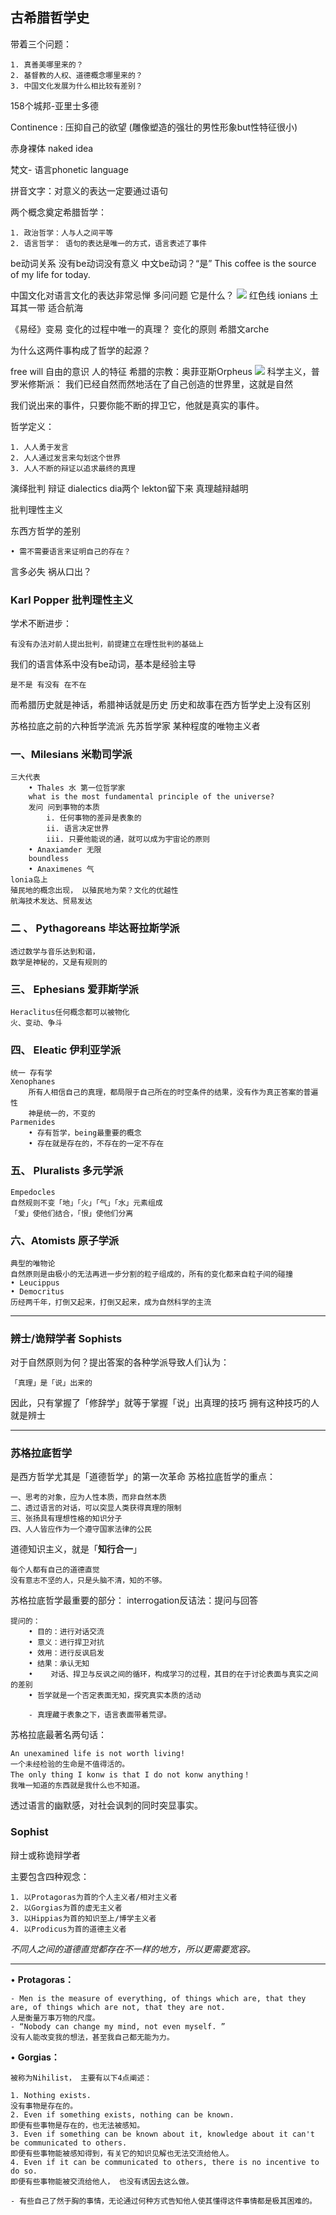 ## 古希腊哲学史

带着三个问题：

	1. 真善美哪里来的？
	2. 基督教的人权、道德概念哪里来的？
	3. 中国文化发展为什么相比较有差别？

158个城邦-亚里士多德

Continence :
压抑自己的欲望 (雕像塑造的强壮的男性形象but性特征很小)

赤身裸体 naked idea

梵文- 语言phonetic language

拼音文字：对意义的表达一定要通过语句

两个概念奠定希腊哲学：

	1. 政治哲学：人与人之间平等
	2. 语言哲学： 语句的表达是唯一的方式，语言表述了事件
	
be动词关系 没有be动词没有意义
中文be动词？“是”
This coffee is the source of my life for today.

中国文化对语言文化的表达非常忌惮
多问问题 它是什么？
![](http://www.aosun98.ink/wp-content/uploads/2021/07/截屏2021-07-18-下午3.03.11.png)
红色线 ionians 土耳其一带
适合航海

  《易经》变易 
变化的过程中唯一的真理？ 变化的原则
希腊文arche 

为什么这两件事构成了哲学的起源？

free will 自由的意识 人的特征
希腊的宗教：奥菲亚斯Orpheus
![](http://www.aosun98.ink/wp-content/uploads/2021/07/截屏2021-07-18-下午2.45.35.png)
科学主义，普罗米修斯派：
我们已经自然而然地活在了自己创造的世界里，这就是自然

我们说出来的事件，只要你能不断的捍卫它，他就是真实的事件。

哲学定义：

	1. 人人勇于发言
	2. 人人通过发言来勾划这个世界
	3. 人人不断的辩证以追求最终的真理

演绎批判 辩证 
dialectics dia两个 lekton留下来 真理越辩越明

批判理性主义


东西方哲学的差别

	• 需不需要语言来证明自己的存在？

言多必失 祸从口出？


### Karl Popper 批判理性主义

学术不断进步：

	有没有办法对前人提出批判，前提建立在理性批判的基础上

我们的语言体系中没有be动词，基本是经验主导 

	是不是 有没有 在不在 

而希腊历史就是神话，希腊神话就是历史
历史和故事在西方哲学史上没有区别

苏格拉底之前的六种哲学流派
先苏哲学家 某种程度的唯物主义者
### 一、Milesians 米勒司学派
	三大代表
		• Thales 水 第一位哲学家
		what is the most fundamental principle of the universe?
		发问 问到事物的本质
			i. 任何事物的差异是表象的
			ii. 语言决定世界
			iii. 只要他能说的通，就可以成为宇宙论的原则
		• Anaxiamder 无限 
		boundless
		• Anaximenes 气 
	lonia岛上
	殖民地的概念出现， 以殖民地为荣？文化的优越性
	航海技术发达、贸易发达
	
### 二 、 Pythagoreans 毕达哥拉斯学派
	透过数学与音乐达到和谐，
	数学是神秘的，又是有规则的
	
### 三、 Ephesians 爱菲斯学派
	Heraclitus任何概念都可以被物化
	火、变动、争斗
	
### 四、 Eleatic 伊利亚学派
	统一 存有学
	Xenophanes
		所有人相信自己的真理，都局限于自己所在的时空条件的结果，没有作为真正答案的普遍性
		神是统一的，不变的
	Parmenides
		• 存有哲学，being最重要的概念
		• 存在就是存在的，不存在的一定不存在

### 五、 Pluralists 多元学派
	Empedocles 
	自然规则不变「地」「火」「气」「水」元素组成
	「爱」使他们结合，「恨」使他们分离
	
### 六、Atomists 原子学派
	典型的唯物论
	自然原则是由极小的无法再进一步分割的粒子组成的，所有的变化都来自粒子间的碰撞
	• Leucippus
	• Democritus
	历经两千年，打倒又起来，打倒又起来，成为自然科学的主流
	
----
### 辨士/诡辩学者 Sophists
对于自然原则为何？提出答案的各种学派导致人们认为：

	「真理」是「说」出来的
	
因此，只有掌握了「修辞学」就等于掌握「说」出真理的技巧
拥有这种技巧的人就是辨士


---
### 苏格拉底哲学
是西方哲学尤其是「道德哲学」的第一次革命
苏格拉底哲学的重点：

	一、思考的对象，应为人性本质，而非自然本质
	二、透过语言的对话，可以突显人类获得真理的限制
	三、张扬具有理想性格的知识分子
	四、人人皆应作为一个遵守国家法律的公民

道德知识主义，就是「**知行合一**」

	每个人都有自己的道德直觉
	没有意志不坚的人，只是头脑不清，知的不够。

苏格拉底哲学最重要的部分：
interrogation反诘法：提问与回答

	提问的：
		• 目的：进行对话交流
		• 意义：进行捍卫对抗
		• 效用：进行反讽启发
		• 结果：承认无知
		•    对话、捍卫与反讽之间的循环，构成学习的过程，其目的在于讨论表面与真实之间的差别
		• 哲学就是一个否定表面无知，探究真实本质的活动
	
		- 真理藏于表象之下，语言表面带着荒谬。
苏格拉底最著名两句话：

	An unexamined life is not worth living!
	一个未经检验的生命是不值得活的。
	The only thing I konw is that I do not konw anything！
	我唯一知道的东西就是我什么也不知道。
	

透过语言的幽默感，对社会讽刺的同时突显事实。



### Sophist 
辩士或称诡辩学者

主要包含四种观念：

	1. 以Protagoras为首的个人主义者/相对主义者
	2. 以Gorgias为首的虚无主义者
	3. 以Hippias为首的知识至上/博学主义者
	4. 以Prodicus为首的道德主义者

*不同人之间的道德直觉都存在不一样的地方，所以更需要宽容。*

---
• **Protagoras：**
	
	- Men is the measure of everything, of things which are, that they are, of things which are not, that they are not. 
	人是衡量万事万物的尺度。
	- “Nobody can change my mind, not even myself. ”
	没有人能改变我的想法，甚至我自己都无能为力。
	
	
• **Gorgias：**

	被称为Nihilist， 主要有以下4点阐述：
	
	1. Nothing exists.
	没有事物是存在的。
	2. Even if something exists, nothing can be known.
	即便有些事物是存在的，也无法被感知。
	3. Even if something can be known about it, knowledge about it can't be communicated to others.
	即便有些事物能被感知得到，有关它的知识见解也无法交流给他人。
	4. Even if it can be communicated to others, there is no incentive to do so.
	即便有些事物能被交流给他人， 也没有诱因去这么做。

	- 有些自己了然于胸的事情，无论通过何种方式告知他人使其懂得这件事情都是极其困难的。






